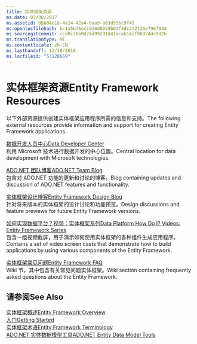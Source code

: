 ```yaml
---
title: 实体框架资源
ms.date: 03/30/2017
ms.assetid: 0bb04c18-4a14-42a4-baa9-a63d556c9f49
ms.openlocfilehash: bc1a5b76ecc038d8059b04f4dc222126e796f03d
ms.sourcegitcommit: ccd8c36b0d74d99291d41aceb14cf98d74dc9d2b
ms.translationtype: MT
ms.contentlocale: zh-CN
ms.lasthandoff: 12/10/2018
ms.locfileid: "53128669"
---
```

# <a name="entity-framework-resources"></a><span data-ttu-id="c0967-102">实体框架资源</span><span class="sxs-lookup"><span data-stu-id="c0967-102">Entity Framework Resources</span></span>
<span data-ttu-id="c0967-103">以下外部资源提供创建实体框架应用程序所需的信息和支持。</span><span class="sxs-lookup"><span data-stu-id="c0967-103">The following external resources provide information and support for creating Entity Framework applications.</span></span>  
  
 [<span data-ttu-id="c0967-104">数据开发人员中心</span><span class="sxs-lookup"><span data-stu-id="c0967-104">Data Developer Center</span></span>](https://go.microsoft.com/fwlink/?LinkId=213876)  
 <span data-ttu-id="c0967-105">利用 Microsoft 技术进行数据开发的中心位置。</span><span class="sxs-lookup"><span data-stu-id="c0967-105">Central location for data development with Microsoft technologies.</span></span>  
  
 [<span data-ttu-id="c0967-106">ADO.NET 团队博客</span><span class="sxs-lookup"><span data-stu-id="c0967-106">ADO.NET Team Blog</span></span>](https://go.microsoft.com/fwlink/?LinkId=91905)  
 <span data-ttu-id="c0967-107">包含对 ADO.NET 功能的更新和讨论的博客。</span><span class="sxs-lookup"><span data-stu-id="c0967-107">Blog containing updates and discussion of ADO.NET features and functionality.</span></span>  
  
 [<span data-ttu-id="c0967-108">实体框架设计博客</span><span class="sxs-lookup"><span data-stu-id="c0967-108">Entity Framework Design Blog</span></span>](https://go.microsoft.com/fwlink/?LinkId=186888)  
 <span data-ttu-id="c0967-109">针对将来版本的实体框架的设计讨论和功能预览。</span><span class="sxs-lookup"><span data-stu-id="c0967-109">Design discussions and feature previews for future Entity Framework versions.</span></span>  
  
 [<span data-ttu-id="c0967-110">如何实现数据平台？视频：实体框架系列</span><span class="sxs-lookup"><span data-stu-id="c0967-110">Data Platform How Do I? Videos: Entity Framework Series</span></span>](https://go.microsoft.com/fwlink/?LinkId=124600)  
 <span data-ttu-id="c0967-111">包含一组视频截屏，用于演示如何使用实体框架的各种组件生成应用程序。</span><span class="sxs-lookup"><span data-stu-id="c0967-111">Contains a set of video screen casts that demonstrate how to build applications by using various components of the Entity Framework.</span></span>  
  
 [<span data-ttu-id="c0967-112">实体框架常见问题</span><span class="sxs-lookup"><span data-stu-id="c0967-112">Entity Framework FAQ</span></span>](https://social.technet.microsoft.com/wiki/contents/articles/3737.entity-framework-faq.aspx)  
 <span data-ttu-id="c0967-113">Wiki 节，其中包含有关常见问题实体框架。</span><span class="sxs-lookup"><span data-stu-id="c0967-113">Wiki section containing frequently asked questions about the Entity Framework.</span></span>  
  
## <a name="see-also"></a><span data-ttu-id="c0967-114">请参阅</span><span class="sxs-lookup"><span data-stu-id="c0967-114">See Also</span></span>  
 [<span data-ttu-id="c0967-115">实体框架概述</span><span class="sxs-lookup"><span data-stu-id="c0967-115">Entity Framework Overview</span></span>](../../../../../docs/framework/data/adonet/ef/overview.md)  
 [<span data-ttu-id="c0967-116">入门</span><span class="sxs-lookup"><span data-stu-id="c0967-116">Getting Started</span></span>](../../../../../docs/framework/data/adonet/ef/getting-started.md)  
 [<span data-ttu-id="c0967-117">实体框架术语</span><span class="sxs-lookup"><span data-stu-id="c0967-117">Entity Framework Terminology</span></span>](../../../../../docs/framework/data/adonet/ef/terminology.md)  
 [<span data-ttu-id="c0967-118">ADO.NET 实体数据模型工具</span><span class="sxs-lookup"><span data-stu-id="c0967-118">ADO.NET Entity Data Model  Tools</span></span>](https://msdn.microsoft.com/library/91076853-0881-421b-837a-f582f36be527)
